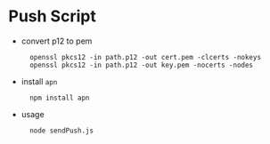 Push Script
====

* convert p12 to pem

        openssl pkcs12 -in path.p12 -out cert.pem -clcerts -nokeys
        openssl pkcs12 -in path.p12 -out key.pem -nocerts -nodes

* install `apn`

        npm install apn

* usage

        node sendPush.js
